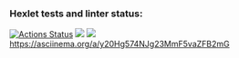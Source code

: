 ### Hexlet tests and linter status:
[![Actions Status](https://github.com/akasmall/python-project-49/workflows/hexlet-check/badge.svg)](https://github.com/akasmall/python-project-49/actions)
<a href="https://codeclimate.com/github/akasmall/python-project-49/maintainability"><img src="https://api.codeclimate.com/v1/badges/a83c753bdcdabd8080cb/maintainability" /></a>
<a href="https://codeclimate.com/github/akasmall/python-project-49/test_coverage"><img src="https://api.codeclimate.com/v1/badges/a83c753bdcdabd8080cb/test_coverage" /></a>
https://asciinema.org/a/y20Hg574NJg23MmF5vaZFB2mG